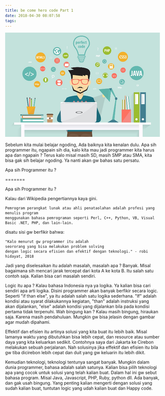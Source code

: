 ```yaml
---
title: be come hero code Part 1
date: 2018-04-30 08:07:58
tags:
---
```


<img style="display: inline;" src="/images/programming.jpg">

Sebelum kita mulai belajar ngoding, 
Ada baiknya kita kenalan dulu. Apa sih  programmer itu, 
ngapain sih dia, kalo kita mau jadi programmer kita harus apa dan ngapain  ? 
Terus kalo misal masih SD, masih SMP atau SMA, 
kita bisa gak sih belajar  ngoding. 
Ya nanti akan gw bahas satu persatu. 

Apa sih Programmer itu ?

<!-- more -->

=======

Apa sih Programmer itu ?

Kalau dari Wikipedia pengertiannya kaya gini. 

    Pemrogram perangkat lunak atau ahli penataolahan adalah profesi yang menulis program 
    menggunakan bahasa pemrograman seperti Perl, C++, Python, VB, Visual Basic .NET, PHP, dan lain-lain.

disatu sisi gw berfikir bahwa: 

    "Kalo menurut gw programmer itu adalah 
    seororang yang bisa melakukan problem solving 
    dengan logic secara efisien dan efektif dengan teknologi." - robi hidayat, 2018 


Jadi yang diselesaikan itu adalah masalah, masalah apa ? Banyak. 
Misal bagaimana sih mencari jarak tercepat dari kota A ke kota B. 
Itu salah satu contoh saja. Kalian bisa cari masalah sendiri. 


Logic itu apa ? Kalau bahasa Indonesia nya ya logika. 
Ya kalian bisa cari sendiri apa arti logika. Disini programmer akan banyak berfikir secara logic. 
Seperti "if than else", ya itu adalah salah satu logika sederhana. 
"If" adalah kondisi atau syarat dilakukannya kegiatan, "than" adalah instruksi yang akan dijalankan, 
"else" adalah kondisi yang dijalankan bila pada kondisi pertama tidak terpenuhi. Wah bingung kan ? 
Kalau masih bingung, hiraukan saja. Karena masih pendahuluan. 
Mungkin gw bisa jelasin dengan gambar agar mudah dipahami.


Effektif dan efisien itu artinya solusi yang kita buat itu lebih baik. 
Misal lamanya waktu yang dibutuhkan bisa lebih cepat, 
dan resource atau sumber daya yang kita keluarkan sedikit. 
Contohnya saya dari Jakarta ke Cirebon melakukan sebuah perjalanan. 
Nah solusinya jika effektif dan efisien itu bila gw tiba dicirebon lebih cepat dan duit yang gw keluarin itu lebih dikit. 


Kemudian teknologi, teknologi tentunya sangat banyak. 
Mungkin dalam dunia programmer, bahasa adalah salah satunya. 
Kalian bisa pilih teknologi apa yang cocok untuk solusi yang telah kalian buat. 
Dalam hal ini gw sebut bahasa program. Misal Java, Javascript, PHP, Ruby, python dll. 
Ada banyak, dan gak usah bingung. Yang penting kalian mengerti 
dengan solusi yang sudah kalian buat, tuntutan logic yang udah kalian buat dan Happy code.
